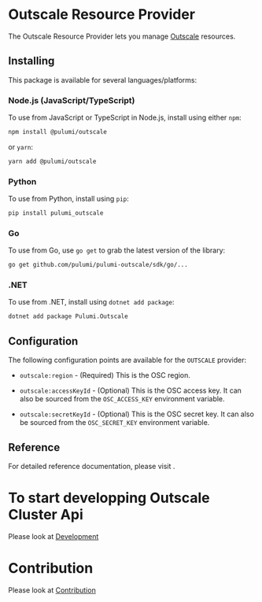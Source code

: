 # Outscale Resource Provider

The Outscale Resource Provider lets you manage [Outscale](https://fr.outscale.com/api-outscale/) resources.

## Installing

This package is available for several languages/platforms:

### Node.js (JavaScript/TypeScript)

To use from JavaScript or TypeScript in Node.js, install using either `npm`:

```bash
npm install @pulumi/outscale
```

or `yarn`:

```bash
yarn add @pulumi/outscale
```

### Python

To use from Python, install using `pip`:

```bash
pip install pulumi_outscale
```

### Go

To use from Go, use `go get` to grab the latest version of the library:

```bash
go get github.com/pulumi/pulumi-outscale/sdk/go/...
```

### .NET

To use from .NET, install using `dotnet add package`:

```bash
dotnet add package Pulumi.Outscale
```

## Configuration

The following configuration points are available for the `OUTSCALE` provider:

- `outscale:region` - (Required) This is the OSC region.

- `outscale:accessKeyId` - (Optional) This is the OSC access key. It can also be sourced from the
  `OSC_ACCESS_KEY` environment variable.
- `outscale:secretKeyId` - (Optional) This is the OSC secret key. It can also be sourced from the
  `OSC_SECRET_KEY` environment variable.

## Reference

For detailed reference documentation, please visit .


# To start developping Outscale Cluster Api
Please look at [Development](./docs/developement.md)

# Contribution
Please look at [Contribution](./docs/contributing.md)




